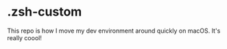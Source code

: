 # .zsh-custom 

This repo is how I move my dev environment around quickly on macOS.
It's really coool!

